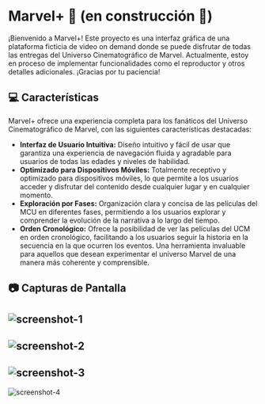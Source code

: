 # Marvel+ 🍿  (en construcción 🚧)

¡Bienvenido a Marvel+! Este proyecto es una interfaz gráfica de una plataforma ficticia de video on demand donde se puede disfrutar de todas las entregas del Universo Cinematográfico de Marvel. Actualmente, estoy en proceso de implementar funcionalidades como el reproductor y otros detalles adicionales. ¡Gracias por tu paciencia!

## 💻 Características

Marvel+ ofrece una experiencia completa para los fanáticos del Universo Cinematográfico de Marvel, con las siguientes características destacadas:
- **Interfaz de Usuario Intuitiva:** Diseño intuitivo y fácil de usar que garantiza una experiencia de navegación fluida y agradable para usuarios de todas las edades y niveles de habilidad.
- **Optimizado para Dispositivos Móviles:** Totalmente receptivo y optimizado para dispositivos móviles, lo que permite a los usuarios acceder y disfrutar del contenido desde cualquier lugar y en cualquier momento.
- **Exploración por Fases:** Organización clara y concisa de las películas del MCU en diferentes fases, permitiendo a los usuarios explorar y comprender la evolución de la narrativa a lo largo del tiempo.
- **Orden Cronológico:** Ofrece la posibilidad de ver las películas del UCM en orden cronológico, facilitando a los usuarios seguir la historia en la secuencia en la que ocurren los eventos. Una herramienta invaluable para aquellos que desean experimentar el universo Marvel de una manera más coherente y comprensible.
## 📷 Capturas de Pantalla
![screenshot-1](https://github.com/jhonatanseminario/marvel-plus/assets/146497717/45478214-34d3-4adc-9085-d5d974273e93)
-
![screenshot-2](https://github.com/jhonatanseminario/marvel-plus/assets/146497717/8ec617cf-8ce3-42d4-8e89-fb1ff37e3956)
-
![screenshot-3](https://github.com/jhonatanseminario/marvel-plus/assets/146497717/0123a8ba-1d87-4edc-aa97-14676ac140c4)
-
![screenshot-4](https://github.com/jhonatanseminario/marvel-plus/assets/146497717/f967cf6e-233d-4932-9606-28f880614ef1)


